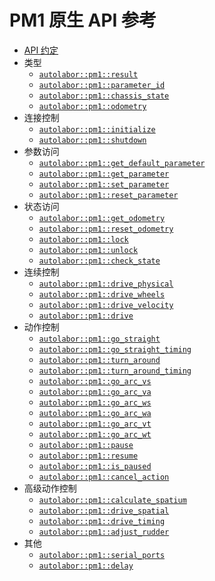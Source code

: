 # PM1 原生 API 参考

* [API 约定](API-design)
* 类型
  * [`autolabor::pm1::result`](result)
  * [`autolabor::pm1::parameter_id`](parameter_id)
  * [`autolabor::pm1::chassis_state`](chassis_state)
  * [`autolabor::pm1::odometry`](odometry)
* 连接控制
  * [`autolabor::pm1::initialize`](initialize)
  * [`autolabor::pm1::shutdown`](shutdown)
* 参数访问
  * [`autolabor::pm1::get_default_parameter`](get_default_parameter)
  * [`autolabor::pm1::get_parameter`](get_parameter)
  * [`autolabor::pm1::set_parameter`](set_parameter)
  * [`autolabor::pm1::reset_parameter`](reset_parameter)
* 状态访问
  * [`autolabor::pm1::get_odometry`](get_odometry)
  * [`autolabor::pm1::reset_odometry`](reset_odometry)
  * [`autolabor::pm1::lock`](lock)
  * [`autolabor::pm1::unlock`](unlock)
  * [`autolabor::pm1::check_state`](check_state)
* 连续控制
  * [`autolabor::pm1::drive_physical`](drive_physical)
  * [`autolabor::pm1::drive_wheels`](drive_wheels)
  * [`autolabor::pm1::drive_velocity`](drive_velocity)
  * [`autolabor::pm1::drive`](drive)
* 动作控制
  * [`autolabor::pm1::go_straight`](go_straight)
  * [`autolabor::pm1::go_straight_timing`](go_straight_timing)
  * [`autolabor::pm1::turn_around`](turn_around)
  * [`autolabor::pm1::turn_around_timing`](turn_around_timing)
  * [`autolabor::pm1::go_arc_vs`](go_arc_vs)
  * [`autolabor::pm1::go_arc_va`](go_arc_va)
  * [`autolabor::pm1::go_arc_ws`](go_arc_ws)
  * [`autolabor::pm1::go_arc_wa`](go_arc_wa)
  * [`autolabor::pm1::go_arc_vt`](go_arc_vt)
  * [`autolabor::pm1::go_arc_wt`](go_arc_wt)
  * [`autolabor::pm1::pause`](pause)
  * [`autolabor::pm1::resume`](resume)
  * [`autolabor::pm1::is_paused`](is_paused)
  * [`autolabor::pm1::cancel_action`](cancel_action)
* 高级动作控制
  * [`autolabor::pm1::calculate_spatium`](calculate_spatium)
  * [`autolabor::pm1::drive_spatial`](drive_spatial)
  * [`autolabor::pm1::drive_timing`](drive_timing)
  * [`autolabor::pm1::adjust_rudder`](adjust_rudder)
* 其他
  * [`autolabor::pm1::serial_ports`](serial_ports)
  * [`autolabor::pm1::delay`](delay)